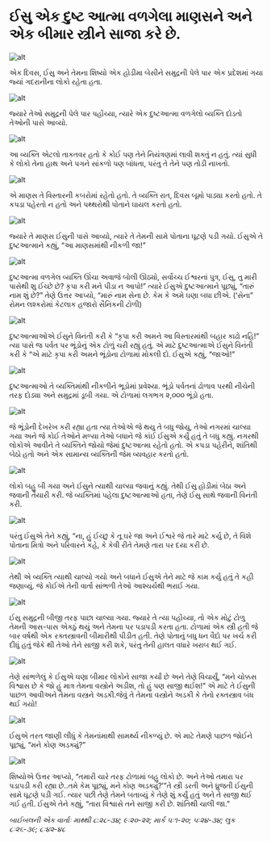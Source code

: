 # ઈસુ એક દુષ્ટ આત્મા વળગેલા માણસને અને એક બીમાર સ્ત્રીને સાજા કરે છે.

![alt](https://cdn.door43.org/obs/jpg/360px/obs-en-32-01.jpg)

એક દિવસ, ઈસુ અને તેમના શિષ્યો એક હોડીમા બેસીને સમુદ્રની પેલે પાર એક પ્રદેશમાં ગયા જ્યાં ગદરાનીના લોકો રહેતા હતા.

![alt](https://cdn.door43.org/obs/jpg/360px/obs-en-32-02.jpg)

જ્યારે તેઓ સમુદ્રની પેલે પાર પહોંચ્યા, ત્યારે એક દુષ્ટઆત્મા વળગેલો વ્યક્તિ દોડતો તેઓની પાસે આવ્યો. 

![alt](https://cdn.door43.org/obs/jpg/360px/obs-en-32-03.jpg)

આ વ્યક્તિ એટલો તાકતવર હતો કે કોઈ પણ તેને નિયંત્રણમાં લાવી શક્તું ન હતું. ત્યાં સુધી કે લોકો તેના હાથ અને પગને સાંકળો પણ બાંધતા, પરંતુ તે તેને પણ તોડી નાખતો.

![alt](https://cdn.door43.org/obs/jpg/360px/obs-en-32-04.jpg)

એ માણસ તે વિસ્તારની કબરોમાં રહેતો હતો. તે વ્યક્તિ રાત, દિવસ બૂમો પાડ્યા કરતો હતો. તે કપડા પહેરતો ન હતો અને પથ્થરોથી પોતાને ઘાયલ કરતો હતો.

![alt](https://cdn.door43.org/obs/jpg/360px/obs-en-32-05.jpg)

જ્યારે તે માણસ ઈસુની પાસે આવ્યો, ત્યારે તે તેમની સામે પોતાના ઘૂટણે પડી ગયો. ઈસુએ તે દુષ્ટઆત્માને કહ્યું, “આ માણસમાંથી નીકળી જા!”

![alt](https://cdn.door43.org/obs/jpg/360px/obs-en-32-06.jpg)

દુષ્ટઆત્મા વળગેલ વ્યક્તિ ઊંચા અવાજે બોલી ઊઠ્યો, સર્વોચ્ચ ઈશ્વરનાં પુત્ર, ઈસુ, તુ મારી પાસેથી શુ ઈચ્છે છે? કૃપા કરી મને પીડા ન આપો!” ત્યારે ઈસુએ દુષ્ટઆત્માને પૂછ્યું, “તારું નામ શું છે?” તેણે ઉત્તર આપ્યો, “મારું નામ સેના છે. કેમ કે અમે ઘણા બધા છીએ. (‘સેના” રોમન લશ્કરોમાં કેટલાક હજારો  સૈનિકની ટોળી)

![alt](https://cdn.door43.org/obs/jpg/360px/obs-en-32-07.jpg)

દુષ્ટઆત્માઓએ ઈસુને વિનંતી કરી કે “કૃપા કરી અમને આ વિસ્તારમાંથી બહાર કાઢો નહિ!” ત્યા પાસે જ પર્વત પર ભૂંડોનું એક ટોળું ચરી રહ્યું હતું. એ માટે દુષ્ટઆત્માએ ઈસુને વિનંતી કરી કે “એ માટે કૃપા કરી અમને ભૂંડોના ટોળામાં મોકલી દો. ઈસુએ કહ્યું, “જાઓ!”

![alt](https://cdn.door43.org/obs/jpg/360px/obs-en-32-08.jpg)

દુષ્ટઆત્માઓ તે વ્યક્તિમાંથી નીકળીને ભૂડોમાં પ્રવેશ્યા. ભૂંડો પર્વતનાં ઢોળાવ પરથી નીચેની તરફ દોડ્યા અને સમુદ્રમાં ડૂબી ગયા. એ ટોળામાં લગભગ ૨,૦૦૦ ભૂંડો હતા.

![alt](https://cdn.door43.org/obs/jpg/360px/obs-en-32-09.jpg)

જે ભૂંડોની દેખરેખ કરી રહ્યા હતા ત્યા તેઓએ જે થયુ તે બધુ જોયુ, તેઓ નગરમાં ચાલ્યા ગયા અને જે કોઈ તેઓને મળ્યા તેઓ બધાને જે કાંઈ ઈસુએ કર્યું હતું તે બધુ કહ્યું. નગરથી લોકોએ આવીને તે વ્યક્તિને જોયો જેમાં દુષ્ટઆત્મા રહેતો હતો. એ કપડા પહેરીને, શાંતિથી બેઠો હતો અને એક સામાન્ય વ્યક્તિની જેમ વ્યવહાર કરતો હતો.

![alt](https://cdn.door43.org/obs/jpg/360px/obs-en-32-10.jpg)

લોકો બહુ બી ગયા અને ઈસુને ત્યાથી ચાલ્યા જવાનું કહ્યું. તેથી ઈસુ હોડીમાં બેઠા અને જવાની તૈયારી કરી. જે વ્યક્તિમાં પહેલા દુષ્ટઆત્માઓ હતા, તેણે ઈસુ સાથે જવાની વિનંતી કરી.

![alt](https://cdn.door43.org/obs/jpg/360px/obs-en-32-11.jpg)

પરંતુ ઈસુએ તેને કહ્યું, “ના, હું ઈચ્છુ કે તૂ ઘરે જા અને ઈશ્વરે જે તારે માટે કર્યુ છે, તે વિશે પોતાના મિત્રો અને પરિવારને કહે, કે કેવી રીતે તેમણે તારા પર દયા કરી છે.

![alt](https://cdn.door43.org/obs/jpg/360px/obs-en-32-12.jpg)

તેથી એ વ્યક્તિ ત્યાથી ચાલ્યો ગયો અને બધાને ઈસુએ તેને માટે જે કામ કર્યુ હતું તે કહી જણાવ્યું. જે કોઈએ તેની વાર્તા સાંભળી તેઓ આશ્ચર્યથી ભરાઈ ગયા.

![alt](https://cdn.door43.org/obs/jpg/360px/obs-en-32-13.jpg)

ઈસુ સમુદ્રની બીજી તરફ પાછા ચાલ્યા ગયા. જ્યારે તે ત્યા પહોંચ્યા, તો એક મોટું ટોળુ તેમની આસ-પાસ એકઠું થયું અને તેમના પર પડાપડી કરતા હતા. ટોળામાં એક સ્ત્રી હતી જે બાર વર્ષથી એક રક્તસ્ત્રાવની બીમારીથી પીડીત હતી. તેણે પોતાનું બધુ ધન વૈદો પર ખર્ચ કરી દીધું હતું જેકે થી તેઓ તેને સાજી કરી શકે, પરંતુ તેની હાલત વધારે ખરાબ થઈ ગઈ.

![alt](https://cdn.door43.org/obs/jpg/360px/obs-en-32-14.jpg)

તેણે સાંભળેલું કે ઈસુએ ઘણા બીમાર લોકોને સાજા કર્યાં છે અને તેણે વિચાર્યું, “મને ચોક્કસ વિશ્વાસ છે કે જો હું માત્ર તેમના વસ્ત્રોને અડીશ, તો હું પણ સાજી થઈશ!" એ માટે તે ઈસુની પાછળ આવીઅને તેમના વસ્ત્રને અડકી.જેવું તે તેમના વસ્ત્રોને અડકી કે તેનો રક્તસ્ત્રાવ બંધ થઈ ગયો!

![alt](https://cdn.door43.org/obs/jpg/360px/obs-en-32-15.jpg)

ઈસુએ તરત જાણી લીધું કે તેમનાંમાથી સામર્થ્ય નીકળ્યું છે. એ માટે તેમણે પાછળ જોઈને પૂછ્યું, “મને કોણ અડક્યું?” 

![alt](https://cdn.door43.org/obs/jpg/360px/obs-en-32-16.jpg)

શિષ્યોએ ઉત્તર આપ્યો, “તમારી ચારે તરફ ટોળામાં બહુ લોકો છે. અને તેઓ તમારા પર પડાપડી કરી રહ્યા છે..તમે કેમ પૂછ્યું, મને કોણ અડક્યું?’”તે સ્ત્રી ડરતી અને ધ્રુજતી ઈસુની સામે ઘૂટણે પડી ગઈ. ત્યાર પછી તેણે તેમને બતાવ્યું કે તેણે શું કર્યું હતું અને તે સાજી થઈ ગઈ હતી. ઈસુએ તેને કહ્યું, “તારા વિશ્વાસે તને સાજી કરી છે. શાંતિથી ચાલી જા.”


_બાઈબલની એક વાર્તાઃ માથ્થી ૮:૨૮-૩૪; ૯ઃ૨૦-૨૨; માર્ક ૫ઃ૧-૨૦; ૫ઃ૨૪-૩૪; લુક ૮ઃ૨૬-૩૯; ૮ઃ૪૨-૪૮_